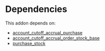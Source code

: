 # Dependencies

This addon depends on:

- [account_cutoff_accrual_purchase](https://github.com/bringout/oca-technical)
- [account_cutoff_accrual_order_stock_base](https://github.com/bringout/oca-technical)
- [purchase_stock](https://github.com/bringout/oca-ocb-warehouse/tree/4c1ff8cb52709f535ff86b9a29fa1cb59fa1c290/odoo-bringout-oca-ocb-purchase_stock)
